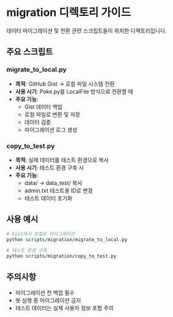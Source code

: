 # migration 디렉토리 가이드

데이터 마이그레이션 및 전환 관련 스크립트들이 위치한 디렉토리입니다.

## 주요 스크립트

### migrate_to_local.py
- **목적**: GitHub Gist → 로컬 파일 시스템 전환
- **사용 시기**: Poke.py를 LocalFile 방식으로 전환할 때
- **주요 기능**:
  - Gist 데이터 백업
  - 로컬 파일로 변환 및 저장
  - 데이터 검증
  - 마이그레이션 로그 생성

### copy_to_test.py
- **목적**: 실제 데이터를 테스트 환경으로 복사
- **사용 시기**: 테스트 환경 구축 시
- **주요 기능**:
  - data/ → data_test/ 복사
  - admin.txt 테스트용 ID로 변경
  - 테스트 데이터 초기화

## 사용 예시
```bash
# Gist에서 로컬로 마이그레이션
python scripts/migration/migrate_to_local.py

# 테스트 환경 구축
python scripts/migration/copy_to_test.py
```

## 주의사항
- 마이그레이션 전 백업 필수
- 봇 실행 중 마이그레이션 금지
- 테스트 데이터는 실제 사용자 정보 포함 주의
